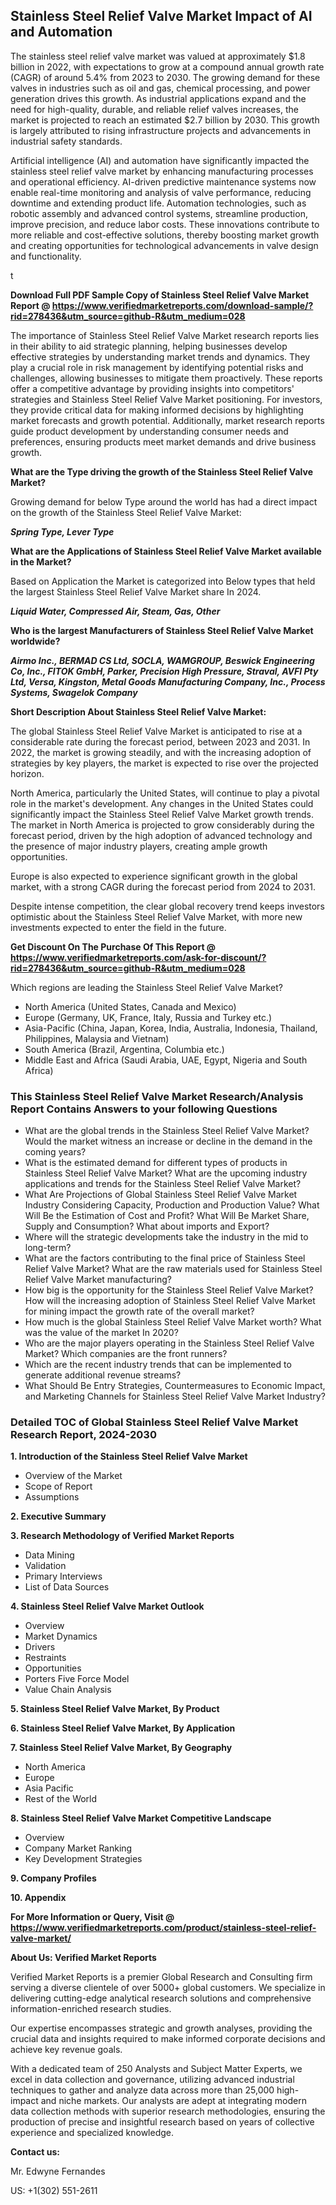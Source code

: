 <h2>Stainless Steel Relief Valve Market Impact of AI and Automation</h2><p>The stainless steel relief valve market was valued at approximately $1.8 billion in 2022, with expectations to grow at a compound annual growth rate (CAGR) of around 5.4% from 2023 to 2030. The growing demand for these valves in industries such as oil and gas, chemical processing, and power generation drives this growth. As industrial applications expand and the need for high-quality, durable, and reliable relief valves increases, the market is projected to reach an estimated $2.7 billion by 2030. This growth is largely attributed to rising infrastructure projects and advancements in industrial safety standards.</p><p>Artificial intelligence (AI) and automation have significantly impacted the stainless steel relief valve market by enhancing manufacturing processes and operational efficiency. AI-driven predictive maintenance systems now enable real-time monitoring and analysis of valve performance, reducing downtime and extending product life. Automation technologies, such as robotic assembly and advanced control systems, streamline production, improve precision, and reduce labor costs. These innovations contribute to more reliable and cost-effective solutions, thereby boosting market growth and creating opportunities for technological advancements in valve design and functionality.</p>t</p><p id="" class=""><strong>Download Full PDF Sample Copy of Stainless Steel Relief Valve Market Report @ <a href="https://www.verifiedmarketreports.com/download-sample/?rid=278436&utm_source=github-R&utm_medium=028" target="_blank">https://www.verifiedmarketreports.com/download-sample/?rid=278436&utm_source=github-R&utm_medium=028</a></strong></p><p>The importance of&nbsp;Stainless Steel Relief Valve Market research reports lies in their ability to aid strategic planning, helping businesses develop effective strategies by understanding market trends and dynamics. They play a crucial role in risk management by identifying potential risks and challenges, allowing businesses to mitigate them proactively. These reports offer a competitive advantage by providing insights into competitors' strategies and Stainless Steel Relief Valve Market positioning. For investors, they provide critical data for making informed decisions by highlighting market forecasts and growth potential. Additionally, market research reports guide product development by understanding consumer needs and preferences, ensuring products meet market demands and drive business growth.</p><p><strong>What are the&nbsp;Type driving the growth of the Stainless Steel Relief Valve Market?</strong></p><p id="" class="">Growing demand for below Type around the world has had a direct impact on the growth of the Stainless Steel Relief Valve Market:</p><em><strong>Spring Type, Lever Type</strong></em></p><strong>What are the&nbsp;Applications&nbsp;of Stainless Steel Relief Valve Market available in the Market?</strong></p><p id="" class="">Based on Application the Market is categorized into Below types that held the largest Stainless Steel Relief Valve Market share In 2024.</p><em><strong>Liquid Water, Compressed Air, Steam, Gas, Other</strong></em></p><strong>Who is the largest Manufacturers of Stainless Steel Relief Valve Market worldwide?</strong></p><p><em><strong>Airmo Inc., BERMAD CS Ltd, SOCLA, WAMGROUP, Beswick Engineering Co, Inc., FITOK GmbH, Parker, Precision High Pressure, Straval, AVFI Pty Ltd, Versa, Kingston, Metal Goods Manufacturing Company, Inc., Process Systems, Swagelok Company</strong></em></p><p id="" class=""><strong>Short Description About Stainless Steel Relief Valve Market:</strong></p><p>The global Stainless Steel Relief Valve Market is anticipated to rise at a considerable rate during the forecast period, between 2023 and 2031. In 2022, the market is growing steadily, and with the increasing adoption of strategies by key players, the market is expected to rise over the projected horizon.</p><p>North America, particularly the United States, will continue to play a pivotal role in the market's development. Any changes in the United States could significantly impact the Stainless Steel Relief Valve Market growth trends. The market in North America is projected to grow considerably during the forecast period, driven by the high adoption of advanced technology and the presence of major industry players, creating ample growth opportunities.</p><p>Europe is also expected to experience significant growth in the global market, with a strong CAGR during the forecast period from 2024 to 2031.</p><p>Despite intense competition, the clear global recovery trend keeps investors optimistic about the Stainless Steel Relief Valve Market, with more new investments expected to enter the field in the future.</p><p id="" class=""><strong>Get Discount On The Purchase Of This Report @ <a href="https://www.verifiedmarketreports.com/ask-for-discount/?rid=278436&utm_source=github-R&utm_medium=028" target="_blank">https://www.verifiedmarketreports.com/ask-for-discount/?rid=278436&utm_source=github-R&utm_medium=028</a></strong></p>Which regions are leading the Stainless Steel Relief Valve Market?</p><ul><li>North America (United States, Canada and Mexico)</li><li>Europe (Germany, UK, France, Italy, Russia and Turkey etc.)</li><li>Asia-Pacific (China, Japan, Korea, India, Australia, Indonesia, Thailand, Philippines, Malaysia and Vietnam)</li><li>South America (Brazil, Argentina, Columbia etc.)</li><li>Middle East and Africa (Saudi Arabia, UAE, Egypt, Nigeria and South Africa)</li></ul><h3 id="" class="">This Stainless Steel Relief Valve Market Research/Analysis Report Contains Answers to your following Questions</h3><ul><li>What are the global trends in the Stainless Steel Relief Valve Market? Would the market witness an increase or decline in the demand in the coming years?</li><li>What is the estimated demand for different types of products in Stainless Steel Relief Valve Market? What are the upcoming industry applications and trends for the Stainless Steel Relief Valve Market?</li><li>What Are Projections of Global Stainless Steel Relief Valve Market Industry Considering Capacity, Production and Production Value? What Will Be the Estimation of Cost and Profit? What Will Be Market Share, Supply and Consumption? What about imports and Export?</li><li>Where will the strategic developments take the industry in the mid to long-term?</li><li>What are the factors contributing to the final price of Stainless Steel Relief Valve Market? What are the raw materials used for Stainless Steel Relief Valve Market manufacturing?</li><li>How big is the opportunity for the Stainless Steel Relief Valve Market? How will the increasing adoption of Stainless Steel Relief Valve Market for mining impact the growth rate of the overall market?</li><li>How much is the global Stainless Steel Relief Valve Market worth? What was the value of the market In 2020?</li><li>Who are the major players operating in the Stainless Steel Relief Valve Market? Which companies are the front runners?</li><li>Which are the recent industry trends that can be implemented to generate additional revenue streams?</li><li>What Should Be Entry Strategies, Countermeasures to Economic Impact, and Marketing Channels for Stainless Steel Relief Valve Market Industry?</li></ul><h3 id="" class="">Detailed TOC of Global Stainless Steel Relief Valve Market Research Report, 2024-2030</h3><p id="" class=""><strong>1. Introduction of the Stainless Steel Relief Valve Market</strong></p><ul><li>Overview of the Market</li><li>Scope of Report</li><li>Assumptions</li></ul><p id="" class=""><strong>2. Executive Summary</strong></p><p id="" class=""><strong>3. Research Methodology of Verified Market Reports</strong></p><ul><li>Data Mining</li><li>Validation</li><li>Primary Interviews</li><li>List of Data Sources</li></ul><p id="" class=""><strong>4. Stainless Steel Relief Valve Market Outlook</strong></p><ul><li>Overview</li><li>Market Dynamics</li><li>Drivers</li><li>Restraints</li><li>Opportunities</li><li>Porters Five Force Model</li><li>Value Chain Analysis</li></ul><p id="" class=""><strong>5. Stainless Steel Relief Valve Market, By Product</strong></p><p id="" class=""><strong>6. Stainless Steel Relief Valve Market, By Application</strong></p><p id="" class=""><strong>7. Stainless Steel Relief Valve Market, By Geography</strong></p><ul><li>North America</li><li>Europe</li><li>Asia Pacific</li><li>Rest of the World</li></ul><p id="" class=""><strong>8. Stainless Steel Relief Valve Market Competitive Landscape</strong></p><ul><li>Overview</li><li>Company Market Ranking</li><li>Key Development Strategies</li></ul><p id="" class=""><strong>9. Company Profiles</strong></p><p id="" class=""><strong>10. Appendix</strong></p><p id="" class=""><strong>For More Information or Query, Visit @ <a href="https://www.verifiedmarketreports.com/product/stainless-steel-relief-valve-market/" target="_blank">https://www.verifiedmarketreports.com/product/stainless-steel-relief-valve-market/</a></strong></p><p id="" class=""><strong>About Us: Verified Market Reports</strong></p><p id="" class="">Verified Market Reports is a premier Global Research and Consulting firm serving a diverse clientele of over 5000+ global customers. We specialize in delivering cutting-edge analytical research solutions and comprehensive information-enriched research studies.</p><p id="" class="">Our expertise encompasses strategic and growth analyses, providing the crucial data and insights required to make informed corporate decisions and achieve key revenue goals.</p><p id="" class="">With a dedicated team of 250 Analysts and Subject Matter Experts, we excel in data collection and governance, utilizing advanced industrial techniques to gather and analyze data across more than 25,000 high-impact and niche markets. Our analysts are adept at integrating modern data collection methods with superior research methodologies, ensuring the production of precise and insightful research based on years of collective experience and specialized knowledge.</p><p id="" class=""><strong>Contact us:</strong></p><p id="" class="">Mr. Edwyne Fernandes</p><p id="" class="">US: +1(302) 551-2611</p>